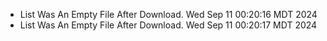 *  List Was An Empty File After Download. Wed Sep 11 00:20:16 MDT 2024
*  List Was An Empty File After Download. Wed Sep 11 00:20:17 MDT 2024
